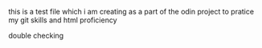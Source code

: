 this is a test file which i am creating as a part of the odin project to pratice my git skills and html proficiency

double checking